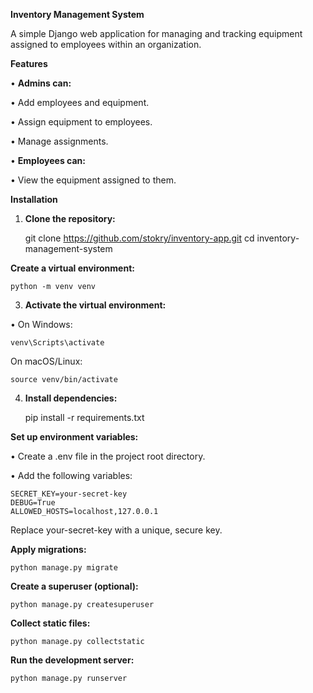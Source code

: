
**Inventory Management System**

  

A simple Django web application for managing and tracking equipment assigned to employees within an organization.

  

**Features**

  

•  **Admins can:**

•  Add employees and equipment.

•  Assign equipment to employees.

•  Manage assignments.

•  **Employees can:**

•  View the equipment assigned to them.

  

**Installation**

  

1. **Clone the repository:**

    git clone https://github.com/stokry/inventory-app.git
    cd inventory-management-system

**Create a virtual environment:**

    python -m venv venv

3. **Activate the virtual environment:**

•  On Windows:

    venv\Scripts\activate

On macOS/Linux:

    source venv/bin/activate

4. **Install dependencies:**

    pip install -r requirements.txt


**Set up environment variables:**

•  Create a .env file in the project root directory.

•  Add the following variables:

    SECRET_KEY=your-secret-key
    DEBUG=True
    ALLOWED_HOSTS=localhost,127.0.0.1

Replace your-secret-key with a unique, secure key.

**Apply migrations:**

    python manage.py migrate


**Create a superuser (optional):**

    python manage.py createsuperuser

**Collect static files:**

    python manage.py collectstatic


**Run the development server:**

    python manage.py runserver
